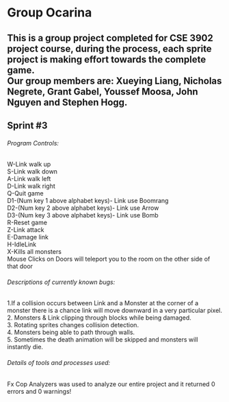 # Group Ocarina
## This is a group project completed for CSE 3902 project course, during the process, each sprite project is making effort towards the complete game. <br />Our group members are: Xueying Liang, Nicholas Negrete, Grant Gabel, Youssef Moosa, John Nguyen and Stephen Hogg.
   
## Sprint #3 <br />
   ###### Program Controls: <br />
   W-Link walk up <br />
   S-Link walk down <br />
   A-Link walk left <br />
   D-Link walk right <br />
   Q-Quit game <br />
   D1-(Num key 1 above alphabet keys)- Link use Boomrang <br />
   D2-(Num key 2 above alphabet keys)- Link use Arrow <br />
   D3-(Num key 3 above alphabet keys)- Link use Bomb <br />
   R-Reset game <br />
   Z-Link attack <br />
   E-Damage link <br />
   H-IdleLink  
   X-Kills all monsters <br />
   Mouse Clicks on Doors will teleport you to the room on the other side of that door <br />
  
   
   ###### Descriptions of currently known bugs:
   1.If a collision occurs between Link and a Monster at the corner of a monster there is a chance link will move downward in a very particular pixel. <br />
   2. Monsters & Link clipping through blocks while being damaged. <br />
   3. Rotating sprites changes collision detection. <br />
   4. Monsters being able to path through walls. <br />
   5. Sometimes the death animation will be skipped and monsters will instantly die. <br />
   
   ###### Details of tools and processes used: 
   Fx Cop Analyzers was used to analyze our entire project and it returned 0 errors and 0 warnings!

